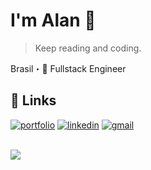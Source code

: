 
# I'm Alan 👋

> Keep reading and coding.

Brasil・🚀 Fullstack Engineer

## 🔗 Links
[![portfolio](https://img.shields.io/badge/my_portfolio-000?style=for-the-badge&logo=ko-fi&logoColor=white)](https://alanadson.com/)
[![linkedin](https://img.shields.io/badge/linkedin-0A66C2?style=for-the-badge&logo=linkedin&logoColor=white)](https://www.linkedin.com/)
[![gmail](https://img.shields.io/badge/gmail-D93025?style=for-the-badge&logo=gmail&logoColor=white)](mailto:alanadson.exe@gmail.com)

</br>

<a href="https://github.com/alanadson">
  <img align="center" src="https://github-readme-stats.vercel.app/api/top-langs/?username=alanadsonf&theme=tokyonight&hide_langs_below=1" />
</a>
